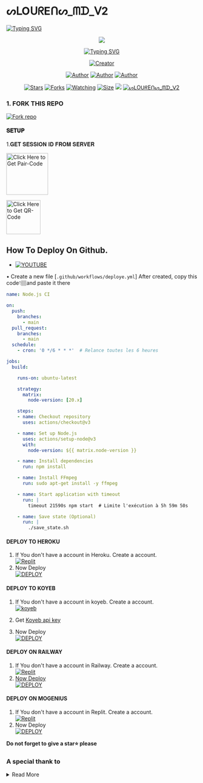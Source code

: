 #        ᔕᒪOᑌᖇEᑎᔕ_ᗰᗪ_ᐯ2

   <a>
                                      <a href="https://git.io/typing-svg"><img src="https://readme-typing-svg.demolab.com?font=Jersey+20+Charted&size=30&pause=1000&color=F71515&width=435&lines=BOT+100%25+HAITIEN%E2%84%A2%EF%B8%8F" alt="Typing SVG" /></a>   
            
<p align="center"> 
<up A simple WhatsApp User Bot Coded By SLOURENS </u>
</p>
<p align="center">
<img src="https://telegra.ph/file/3a8a01cd4ad8185799440.jpg"/>       
<p align="center">
  <a href="https://git.io/typing-svg"><img src="https://readme-typing-svg.demolab.com?font=EB+Garamond&weight=800&size=25&duration=4000&pause=1000&random=false&width=435&lines=It's Slourens;MULTI-DEVICE+WHATSAPP+BOT;DEVELOPED+BY+SLOURENS;RELEASED+DATE+07%2F7%2F2024."                               alt="Typing SVG" /></a>
</p> 
<p align="center">
<a href="#"><img title="Creator" src="https://img.shields.io/badge/Creator-Slourens.svg?style=for-the-badge&logo=github"></a>
</a>
</p>
<p align="center">
<a href="https://github.com/Slourens2004-cmr"><img title="Author" src="https://img.shields.io/badge/SLOURENS-black?style=for-the-badge&logo=Github"></a> <a href="https://chat.whatsapp.com/FpxvVBFOozA6IhNxIWhwFw"><img title="Author" src="https://img.shields.io/badge/CHANNEL-black?style=for-the-badge&logo=whatsapp"></a> <a href="https://wa.me/50946588798"><img title="Author" src="https://img.shields.io/badge/CHAT US-black?style=for-the-badge&logo=whatsapp">
<p/>
<p align="center">
<a href="https://github.com/Slourens2004-cmr/ᔕᒪOᑌᖇEᑎᔕ_ᗰᗪ_ᐯ2/stargazers/"><img title="Stars" src="https://img.shields.io/github/stars/Slourens2004-cmr/ᔕᒪOᑌᖇEᑎᔕ_ᗰᗪ_ᐯ2?color=white&style=flat-square"></a>
<a href="https://github.com/Slourens2004-cmr/ᔕᒪOᑌᖇEᑎᔕ_ᗰᗪ_ᐯ2/network/members"><img title="Forks" src="https://img.shields.io/github/forks/Slourens2004-cmr/ᔕᒪOᑌᖇEᑎᔕ_ᗰᗪ_ᐯ2?color=yellow&style=flat-square"></a>
<a href="https://github.com/Slourens2004-cmr/ᔕᒪOᑌᖇEᑎᔕ_ᗰᗪ_ᐯ2/watchers"><img title="Watching" src="https://img.shields.io/github/watchers/Slourens2004-cmr/ᔕᒪOᑌᖇEᑎᔕ_ᗰᗪ_ᐯ2?label=Watchers&color=red&style=flat-square"></a>
<a href="https://github.com/Janithsadanuwan/ᔕᒪOᑌᖇEᑎᔕ_ᗰᗪ_ᐯ2/"><img title="Size" src="https://img.shields.io/github/repo-size/AlipBot/Api-Alpis?style=flat-square&color=darkred"></a>
<a href="https://hits.seeyoufarm.com"><img src="https://hits.seeyoufarm.com/api/count/incr/badge.svg?url=https://github.com/Janithsadanuwan/ᔕᒪOᑌᖇEᑎᔕ_ᗰᗪ_ᐯ2/%2Fhit-counter&count_bg=%2379C83D&title_bg=%23555555&icon=probot.svg&icon_color=%2304FF00&title=hits&edge_flat=false"/></a>
        <a href = ""><img alt="ᔕᒪOᑌᖇEᑎᔕ_ᗰᗪ_ᐯ2" src="https://img.shields.io/youtube/channel/subscribers/UCjDKRYcwd5ZIpGICcVVL96Q" target="_blank" /></a>

### 1. FORK THIS REPO

<a href='https://github.com/Slourens2004-cmr/ᔕᒪOᑌᖇEᑎᔕ_ᗰᗪ_ᐯ2/fork' target="_blank"><img alt='Fork repo' src='https://img.shields.io/badge/Fork This Repo-black?style=for-the-badge&logo=git&logoColor=white'/></a>
<p align="center">

#### 𝐒𝐄𝐓𝐔𝐏


1.𝐆𝐄𝐓 𝐒𝐄𝐒𝐒𝐈𝐎𝐍 𝐈𝐃 𝐅𝐑𝐎𝐌 𝐒𝐄𝐑𝐕𝐄𝐑

<a href="https://slourens2004-session-2c65.onrender.com/pair"><img src="https://img.shields.io/badge/PAIR_CODE-blue" alt="Click Here to Get Pair-Code" width="110"></a>   

<a href="https://slourens2004-session-2c65.onrender.com/wasiqr"><img src="https://img.shields.io/badge/QR CODE-green" alt="Click Here to Get QR-Code" width="90"></a> 

## How To Deploy On Github.
* [![YOUTUBE](https://img.shields.io/badge/HOW_TO_DEPLOY-red?style=for-the-badge&logo=youtube&logoColor=white)](https://youtu.be/T77rQM7Nk5k?si=gg-LJxS6vC6kBEpJ)

• Create a new file [`.github/workflows/deploye.yml`] After created, copy this code👇🏽and paste it there
```yml
name: Node.js CI

on:
  push:
    branches:
      - main
  pull_request:
    branches:
      - main
  schedule:
    - cron: '0 */6 * * *'  # Relance toutes les 6 heures

jobs:
  build:

    runs-on: ubuntu-latest

    strategy:
      matrix:
        node-version: [20.x]

    steps:
    - name: Checkout repository
      uses: actions/checkout@v3

    - name: Set up Node.js
      uses: actions/setup-node@v3
      with:
        node-version: ${{ matrix.node-version }}

    - name: Install dependencies
      run: npm install

    - name: Install FFmpeg
      run: sudo apt-get install -y ffmpeg

    - name: Start application with timeout
      run: |
        timeout 21590s npm start  # Limite l'exécution à 5h 59m 50s

    - name: Save state (Optional)
      run: |
        ./save_state.sh
```
#### DEPLOY TO HEROKU 

1. If You don't have a account in Heroku. Create a account.
    <br>
<a href='https://heroku.com' target="_blank"><img alt='Replit' src='https://img.shields.io/badge/-Create-black?style=for-the-badge&logo=heroku'/></a>
   <br>
2. Now Deploy
    <br>
<a href='https://heroku.com/deploy?template=https://github.com/Slourens2004-cmr/ᔕᒪOᑌᖇEᑎᔕ_ᗰᗪ_ᐯ2' target="_blank"><img alt='DEPLOY' src='https://img.shields.io/badge/-DEPLOY-black?style=for-the-badge&logo=heroku'/></a>

#### DEPLOY TO KOYEB 

1. If You don't have a account in koyeb. Create a account.
    <br>
<a href='https://app.koyeb.com/auth/signup' target="_blank"><img alt='koyeb' src='https://img.shields.io/badge/-Create-black?style=for-the-badge&logo=koyeb'/></a>

2. Get [Koyeb api key](https://app.koyeb.com/account/api)

4. Now Deploy
    <br>
<a href='https://app.koyeb.com/services/deploy?type=git&repository=https://github.com/Slourens2004-cmr/ᔕᒪOᑌᖇEᑎᔕ_ᗰᗪ_ᐯ2-V2&branch=main&name=xbotmd&builder=dockerfile&env[SESSION_ID]=%20&env[WORK_TYPE]=private&env[HANDLER]=.&env[BOT_INFO]=ᔕᒪOᑌᖇEᑎᔕ_ᗰᗪ_ᐯ2-V2;ASWIN%20SPARKY;https://i.imgur.com/QH7T7u9.jpeg&env[SUDO]=50940489554,50940489554&env[STICKER_DATA]=ᔕᒪOᑌᖇEᑎᔕ_ᗰᗪ_ᐯ2&env[DATABASE_URL]' target="_blank"><img alt='DEPLOY' src='https://img.shields.io/badge/-DEPLOY-black?style=for-the-badge&logo=koyeb'/></a>

#### DEPLOY ON RAILWAY

1. If You don't have a account in Railway. Create a account.
    <br>
<a href='https://railway.app' target="_blank"><img alt='Replit' src='https://img.shields.io/badge/-Create-black?style=for-the-badge&logo=railway'/>
2. Now Deploy
    <br>
<a href='https://railway.app' target="_blank"><img alt='DEPLOY' src='https://img.shields.io/badge/-DEPLOY-black?style=for-the-badge&logo=railway'/></a>

#### DEPLOY ON MOGENIUS

1. If You don't have a account in Replit. Create a account.
    <br>
<a href='https://mogenius.com' target="_blank"><img alt='Replit' src='https://img.shields.io/badge/-Create-black?style=for-the-badge&logo=genius'/></a>
2. Now Deploy
    <br>
<a href='https://mogenius.com' target="_blank"><img alt='DEPLOY' src='https://img.shields.io/badge/-DEPLOY-black?style=for-the-badge&logo=genius'/></a>

  **Do not forget to give a star⭐️ please**

### A special thank to

<details close>
<summary>Read More</summary>

<br>

* [`TOGE SASAKI`](https://github.com/toge012345)
* [`ARTHUR SASAKI`](https://github.com/Alp24ni)
* ## Contact Dev of KERM🤪
* [`RAYAN`](https://wa.me/237656520674?text=Hi+Bro+Rayan+Big+Fan😍)
* [`GIFFARENO`](https://wa.me/237650564445?text=Hi+Bro+Giffareno+Big+Fan😍)
 </details>
 
